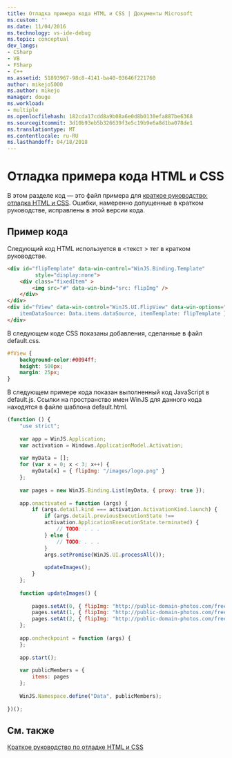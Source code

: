 ```yaml
---
title: Отладка примера кода HTML и CSS | Документы Microsoft
ms.custom: ''
ms.date: 11/04/2016
ms.technology: vs-ide-debug
ms.topic: conceptual
dev_langs:
- CSharp
- VB
- FSharp
- C++
ms.assetid: 51893967-98c8-4141-ba40-03646f221760
author: mikejo5000
ms.author: mikejo
manager: douge
ms.workload:
- multiple
ms.openlocfilehash: 182cda17cdd8a9b08a6e0d8b0130efa887be6368
ms.sourcegitcommit: 3d10b93eb5b326639f3e5c19b9e6a8d1ba078de1
ms.translationtype: MT
ms.contentlocale: ru-RU
ms.lasthandoff: 04/18/2018
---
```

# <a name="debug-html-and-css-sample-code"></a>Отладка примера кода HTML и CSS
  
 В этом разделе код — это файл примера для [краткое руководство: отладка HTML и CSS](../debugger/quickstart-debug-html-and-css.md). Ошибки, намеренно допущенные в кратком руководстве, исправлены в этой версии кода.  
  
## <a name="sample-code"></a>Пример кода  
 Следующий код HTML используется в \<текст > тег в кратком руководстве.  
  
```html  
<div id="flipTemplate" data-win-control="WinJS.Binding.Template"  
         style="display:none">  
    <div class="fixedItem" >  
        <img src="#" data-win-bind="src: flipImg" />  
    </div>  
</div>  
<div id="fView" data-win-control="WinJS.UI.FlipView" data-win-options="{  
    itemDataSource: Data.items.dataSource, itemTemplate: flipTemplate }">  
</div>  
```  
  
 В следующем коде CSS показаны добавления, сделанные в файл default.css.  
  
```css  
#fView {  
    background-color:#0094ff;  
    height: 500px;  
    margin: 25px;  
}  
```  
  
 В следующем примере кода показан выполненный код JavaScript в default.js. Ссылки на пространство имен WinJS для данного кода находятся в файле шаблона default.html.  
  
```javascript  
(function () {  
    "use strict";  
  
    var app = WinJS.Application;  
    var activation = Windows.ApplicationModel.Activation;  
  
    var myData = [];  
    for (var x = 0; x < 3; x++) {  
        myData[x] = { flipImg: "/images/logo.png" }  
    };  
  
    var pages = new WinJS.Binding.List(myData, { proxy: true });  
  
    app.onactivated = function (args) {  
        if (args.detail.kind === activation.ActivationKind.launch) {  
            if (args.detail.previousExecutionState !==  
            activation.ApplicationExecutionState.terminated) {  
                // TODO: . . .  
            } else {  
                // TODO: . . .  
            }  
            args.setPromise(WinJS.UI.processAll());  
  
            updateImages();  
        }  
    };  
  
    function updateImages() {  
  
        pages.setAt(0, { flipImg: "http://public-domain-photos.com/free-stock-photos-1/flowers/cactus-76.jpg" });  
        pages.setAt(1, { flipImg: "http://public-domain-photos.com/free-stock-photos-1/flowers/cactus-77.jpg" });  
        pages.setAt(2, { flipImg: "http://public-domain-photos.com/free-stock-photos-1/flowers/cactus-78.jpg" });  
    };  
  
    app.oncheckpoint = function (args) {  
    };  
  
    app.start();  
  
    var publicMembers = {  
        items: pages  
    };  
  
    WinJS.Namespace.define("Data", publicMembers);  
  
})();  
```  
  
## <a name="see-also"></a>См. также  
 [Краткое руководство по отладке HTML и CSS](../debugger/quickstart-debug-html-and-css.md)